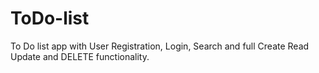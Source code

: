 # ToDo-list

To Do list app with User Registration, Login, Search and full Create Read Update and DELETE functionality.
